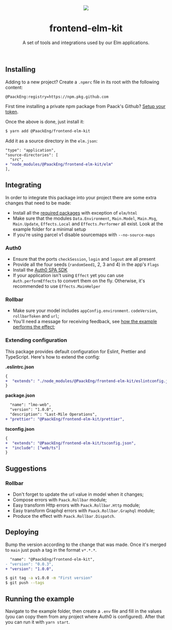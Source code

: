 <div align="center">
  <img src="https://repository-images.githubusercontent.com/358355444/10442e00-b1b6-11eb-98c7-90c0f758b844">
  <h1>frontend-elm-kit</h1>
  A set of tools and integrations used by our Elm applications.
</div>
<br>
<br>

## Installing

Adding to a new project? Create a `.npmrc` file in its root with the following content:

```
@PaackEng:registry=https://npm.pkg.github.com
```

First time installing a private npm package from Paack's Github? [Setup your token](https://docs.github.com/en/packages/working-with-a-github-packages-registry/working-with-the-npm-registry#authenticating-with-a-personal-access-token).

Once the above is done, just install it:

```bash
$ yarn add @PaackEng/frontend-elm-kit
```

Add it as a source directory in the `elm.json`:

```diff
"type": "application",
"source-directories": [
  "src",
+ "node_modules/@PaackEng/frontend-elm-kit/elm"
],
```

## Integrating

In order to integrate this package into your project there are some extra changes that need to be made:

- Install all the [required packages](https://github.com/PaackEng/frontend-elm-kit/blob/main/example/elm.json) with exception of `elm/html`
- Make sure that the modules `Data.Environment`, `Main.Model`, `Main.Msg`, `Main.Update`, `Effects.Local` and `Effects.Performer` all exist. Look at the example folder for a minimal setup
- If you're using parcel v1 disable sourcemaps with `--no-source-maps`

### Auth0

- Ensure that the ports `checkSession`, `login` and `logout` are all present
- Provide all the four seeds (`randomSeed1`, 2, 3 and 4) in the app's `Flags`
- Install the [Auth0 SPA SDK](https://github.com/auth0/auth0-spa-js)
- If your application isn't using `Effect` yet you can use `Auth.performEffects` to convert them on the fly. Otherwise, it's recommended to use `Effects.MainHelper`

### Rollbar

- Make sure your model includes `appConfig.environment`. `codeVersion`, `rollbarToken` and `url`;
- You'll need a message for receiving feedback, see [how the example performs the effect](https://github.com/PaackEng/frontend-elm-kit/blob/main/example/src/Effects/LocalPerformer.elm);

### Extending configuration

This package provides default configuration for Eslint, Prettier and TypeScript. Here's how to extend the config:

**.eslintrc.json**

```diff
{
+  "extends": "./node_modules/@PaackEng/frontend-elm-kit/eslintconfig.json"
}
```

**package.json**

```diff
  "name": "lmo-web",
  "version": "1.0.0",
  "description": "Last-Mile Operations",
+ "prettier": "@PaackEng/frontend-elm-kit/prettier",
```

**tsconfig.json**

```diff
{
+  "extends": "@PaackEng/frontend-elm-kit/tsconfig.json",
+  "include": ["web/ts"]
}
```

## Suggestions

### Rollbar

- Don't forget to update the url value in model when it changes;
- Compose errors with `Paack.Rollbar` module;
- Easy transform Http errors with `Paack.Rollbar.Http` module;
- Easy transform Graphql errors with `Paack.Rollbar.Graphql` module;
- Produce the effect with `Paack.Rollbar.Dispatch`.

## Deploying

Bump the version according to the change that was made. Once it's merged to `main` just push a tag in the format `v*.*.*`.

```diff
  "name": "@PaackEng/frontend-elm-kit",
- "version": "0.0.3",
+ "version": "1.0.0",
```

```bash
$ git tag -a v1.0.0 -m "First version"
$ git push --tags
```

## Running the example

Navigate to the example folder, then create a `.env` file and fill in the values (you can copy them from any project where Auth0 is configured). After that you can run it with `yarn start`.
